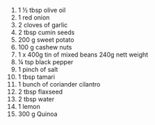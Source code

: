 1. 1 ½ tbsp olive oil
2. 1 red onion
3. 2 cloves of garlic
4. 2 tbsp cumin seeds
5. 200 g sweet potato
6. 100 g cashew nuts
7. 1 x 400g tin of mixed beans 240g nett weight
8. ¼ tsp black pepper
9. 1 pinch of salt
10. 1 tbsp tamari
11. 1 bunch of coriander cilantro
12. 2 tbsp flaxseed
13. 2 tbsp water
14. 1 lemon
15. 300 g Quinoa
